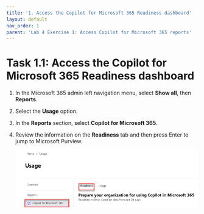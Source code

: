 ```yaml
---
title: '1. Access the Copilot for Microsoft 365 Readiness dashboard'
layout: default
nav_order: 1
parent: 'Lab 4 Exercise 1: Access Copilot for Microsoft 365 reports'
---
```


# Task 1.1: Access the Copilot for Microsoft 365 Readiness dashboard


1. In the Microsoft 365 admin left navigation menu, select **Show all**, then **Reports**.

1. Select the **Usage** option.

1. In the **Reports** section, select **Copilot for Microsoft 365**.

1. Review the information on the **Readiness** tab and then press Enter to jump to Microsoft Purview.

    ![lab4a1.jpg](../media/lab4/a1.jpg)